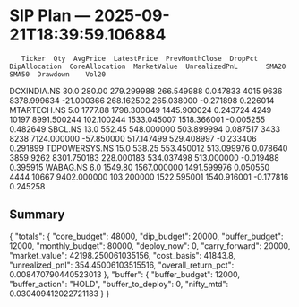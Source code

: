 # SIP Plan — 2025-09-21T18:39:59.106884

       Ticker  Qty  AvgPrice  LatestPrice  PrevMonthClose  DropPct  DipAllocation  CoreAllocation  MarketValue  UnrealizedPnL       SMA20       SMA50  Drawdown    Vol20
  DCXINDIA.NS 30.0    280.00   279.299988      266.549988 0.047833           4015            9636  8378.999634     -21.000366  268.162502  265.038000 -0.271898 0.226014
  MTARTECH.NS  5.0   1777.88  1798.300049     1445.900024 0.243724           4249           10197  8991.500244     102.100244 1533.045007 1518.366001 -0.005255 0.482649
      SBCL.NS 13.0    552.45   548.000000      503.899994 0.087517           3433            8238  7124.000000     -57.850000  517.147499  529.408997 -0.233406 0.291899
TDPOWERSYS.NS 15.0    538.25   553.450012      513.099976 0.078640           3859            9262  8301.750183     228.000183  534.037498  513.000000 -0.019488 0.395915
     WABAG.NS  6.0   1549.80  1567.000000     1491.599976 0.050550           4444           10667  9402.000000     103.200000 1522.595001 1540.916001 -0.177816 0.245258

## Summary
{
  "totals": {
    "core_budget": 48000,
    "dip_budget": 20000,
    "buffer_budget": 12000,
    "monthly_budget": 80000,
    "deploy_now": 0,
    "carry_forward": 20000,
    "market_value": 42198.250061035156,
    "cost_basis": 41843.8,
    "unrealized_pnl": 354.45006103515516,
    "overall_return_pct": 0.008470790440523013
  },
  "buffer": {
    "buffer_budget": 12000,
    "buffer_action": "HOLD",
    "buffer_to_deploy": 0,
    "nifty_mtd": 0.030409412022721183
  }
}
